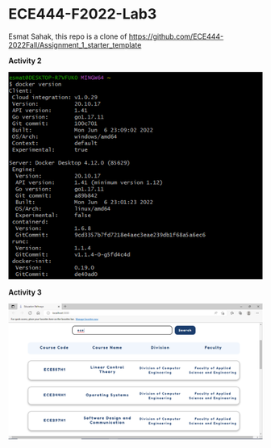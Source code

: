 # ECE444-F2022-Lab3

Esmat Sahak, this repo is a clone of https://github.com/ECE444-2022Fall/Assignment_1_starter_template

**Activity 2**

![alt text](https://github.com/esmatsahak/ECE444-F2022-Lab3/blob/lab3/images/Activity2.PNG)

**Activity 3**

![alt text](https://github.com/esmatsahak/ECE444-F2022-Lab3/blob/lab3/images/Activity3.PNG)